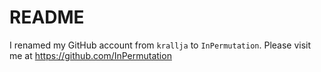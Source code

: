 README
======
I renamed my GitHub account from `krallja` to `InPermutation`. Please visit me at https://github.com/InPermutation
